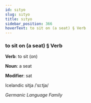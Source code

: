 ```yaml
---
id: sıtyo
slug: sıtyo
title: sıtyo
sidebar_position: 366
hoverText: to sit on (a seat) § Verb
---
```


### to sit on (a seat) § Verb

**Verb**: to sit (on)

**Noun**: a seat

**Modifier**: sat

Icelandic sitja /ˈsɪːtja/

*Germanic Language Family*